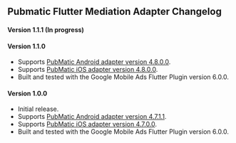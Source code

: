 ## Pubmatic Flutter Mediation Adapter Changelog

#### Version 1.1.1 (In progress)

#### Version 1.1.0
- Supports [PubMatic Android adapter version 4.8.0.0](https://github.com/googleads/googleads-mobile-android-mediation/blob/main/ThirdPartyAdapters/pubmatic/CHANGELOG.md#version-4800).
- Supports [PubMatic iOS adapter version 4.8.0.0](https://github.com/googleads/googleads-mobile-ios-mediation/blob/main/adapters/PubMatic/CHANGELOG.md#version-4800).
- Built and tested with the Google Mobile Ads Flutter Plugin version 6.0.0.

#### Version 1.0.0
- Initial release.
- Supports [PubMatic Android adapter version 4.7.1.1](https://github.com/googleads/googleads-mobile-android-mediation/blob/main/ThirdPartyAdapters/pubmatic/CHANGELOG.md#version-4711).
- Supports [PubMatic iOS adapter version 4.7.0.0](https://github.com/googleads/googleads-mobile-ios-mediation/blob/main/adapters/PubMatic/CHANGELOG.md#version-4700).
- Built and tested with the Google Mobile Ads Flutter Plugin version 6.0.0.

